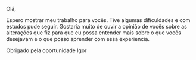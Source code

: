 Olá, 

Espero mostrar meu trabalho para vocês. Tive algumas dificuldades e com estudos pude seguir. Gostaria muito de ouvir a opinião de vocês sobre as alterações que fiz para que eu possa entender mais sobre o que vocês desejavam e o que posso aprender com essa experiencia.

Obrigado pela oportunidade 
Igor
